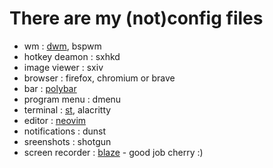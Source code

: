 # There are my (not)config files
*	wm : [dwm](https://github.com/just-carlod/dwm), bspwm
*	hotkey deamon : sxhkd
*	image viewer : sxiv
*	browser : firefox, chromium or brave
*	bar : [polybar](https://github.com/just-carlod/notfiles/blob/master/polybar/config)
*	program menu : dmenu
*	terminal : [st](https://github.com/just-carlod/st), alacritty
*	editor : [neovim](https://github.com/just-carlod/notfiles/blob/master/nvim/init.vim)
*	notifications : dunst
*	sreenshots : shotgun
*	screen recorder : [blaze](https://github.com/cherrry9/blaze) - good job cherry :)
